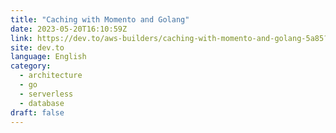 ```yaml
---
title: "Caching with Momento and Golang"
date: 2023-05-20T16:10:59Z
link: https://dev.to/aws-builders/caching-with-momento-and-golang-5a85?utm_medium=RSS&utm_source=news.12bit.vn
site: dev.to
language: English
category:
  - architecture
  - go
  - serverless
  - database
draft: false
---
```


